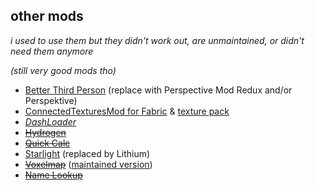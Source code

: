 ## other mods
*i used to use them but they didn't work out, are unmaintained, or didn't need them anymore*

*(still very good mods tho)*

 - [Better Third Person](https://www.curseforge.com/minecraft/mc-mods/better-third-person) (replace with Perspective Mod Redux and/or Perspektive)
 - [ConnectedTexturesMod for Fabric](https://www.curseforge.com/minecraft/mc-mods/ctm-fabric) & [texture pack](https://www.curseforge.com/minecraft/texture-packs/simple-ct)
 - *[DashLoader](https://modrinth.com/mod/dashloader)*
 - <s>[Hydrogen](https://github.com/CaffeineMC/hydrogen-fabric/releases)</s> 
 - <s>[Quick Calc](https://modrinth.com/mod/quickcalc)</s> 
 - [Starlight](https://github.com/PaperMC/Starlight) (replaced by Lithium)
 - <s>[Voxelmap](https://www.curseforge.com/minecraft/mc-mods/voxelmap)</s> ([maintained version](https://modrinth.com/mod/voxelmap-updated))
 - <s>[Name Lookup](https://www.curseforge.com/minecraft/mc-mods/name-lookup/)</s>
